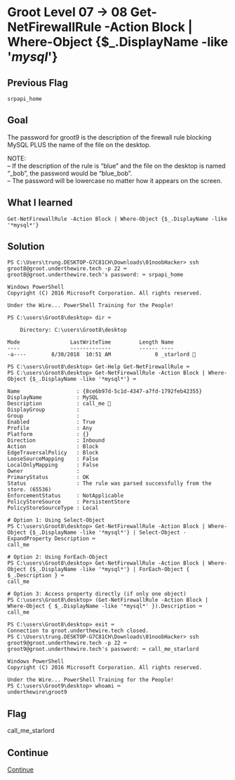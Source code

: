 # Groot Level 07 → 08 Get-NetFirewallRule -Action Block | Where-Object {$_.DisplayName -like '*mysql*'}

## Previous Flag
```
srpapi_home
```

## Goal
The password for groot9 is the description of the firewall rule blocking MySQL PLUS the name of the file on the desktop.<br>

NOTE:<br>
– If the description of the rule is “blue” and the file on the desktop is named “_bob”, the password would be “blue_bob”.<br>
– The password will be lowercase no matter how it appears on the screen.

## What I learned
```
Get-NetFirewallRule -Action Block | Where-Object {$_.DisplayName -like '*mysql*'}
```

## Solution
```
PS C:\Users\trung.DESKTOP-G7C81CH\Downloads\01noobHacker> ssh groot8@groot.underthewire.tech -p 22 ⌨️
groot8@groot.underthewire.tech's password: ⌨️ srpapi_home

Windows PowerShell 
Copyright (C) 2016 Microsoft Corporation. All rights reserved.

Under the Wire... PowerShell Training for the People!

PS C:\users\Groot8\desktop> dir ⌨️

    Directory: C:\users\Groot8\desktop

Mode                LastWriteTime         Length Name
----                -------------         ------ ----
-a----        8/30/2018  10:51 AM              0 _starlord 👀

PS C:\users\Groot8\desktop> Get-Help Get-NetFirewallRule ⌨️
PS C:\users\Groot8\desktop> Get-NetFirewallRule -Action Block | Where-Object {$_.DisplayName -like '*mysql*'} ⌨️

Name                  : {8ce6b97d-5c1d-4347-a7fd-1792feb42355}
DisplayName           : MySQL
Description           : call_me 👀
DisplayGroup          :
Group                 :
Enabled               : True
Profile               : Any
Platform              : {}
Direction             : Inbound
Action                : Block
EdgeTraversalPolicy   : Block
LooseSourceMapping    : False
LocalOnlyMapping      : False
Owner                 :
PrimaryStatus         : OK
Status                : The rule was parsed successfully from the store. (65536)
EnforcementStatus     : NotApplicable
PolicyStoreSource     : PersistentStore
PolicyStoreSourceType : Local

# Option 1: Using Select-Object
PS C:\users\Groot8\desktop> Get-NetFirewallRule -Action Block | Where-Object {$_.DisplayName -like '*mysql*'} | Select-Object -ExpandProperty Description ⌨️
call_me

# Option 2: Using ForEach-Object
PS C:\users\Groot8\desktop> Get-NetFirewallRule -Action Block | Where-Object {$_.DisplayName -like '*mysql*'} | ForEach-Object { $_.Description } ⌨️
call_me

# Option 3: Access property directly (if only one object)
PS C:\users\Groot8\desktop> (Get-NetFirewallRule -Action Block | Where-Object { $_.DisplayName -like '*mysql*' }).Description ⌨️
call_me

PS C:\users\Groot8\desktop> exit ⌨️
Connection to groot.underthewire.tech closed.
PS C:\Users\trung.DESKTOP-G7C81CH\Downloads\01noobHacker> ssh groot9@groot.underthewire.tech -p 22 ⌨️
groot9@groot.underthewire.tech's password: ⌨️ call_me_starlord

Windows PowerShell 
Copyright (C) 2016 Microsoft Corporation. All rights reserved.

Under the Wire... PowerShell Training for the People!
PS C:\users\Groot9\desktop> whoami ⌨️
underthewire\groot9
```

## Flag
call_me_starlord

## Continue
[Continue](./Groot0809.md)
